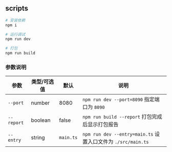 ## scripts

```bash
# 安装依赖
npm i

# 运行调试
npm run dev

# 打包
npm run build
```

### 参数说明

| 参数       | 类型/可选值 | 默认      | 说明                                                         |
| ---------- | ----------- | --------- | ------------------------------------------------------------ |
| `--port`   | number      | 8080      | `npm run dev --port=8090` 指定端口为 `8090`                  |
| `--report` | boolean     | false     | `npm run build --report` 打包完成后显示打包报告              |
| `--entry`  | string      | `main.ts` | `npm run dev --entry=main.ts` 设置入口文件为 `./src/main.ts` |
